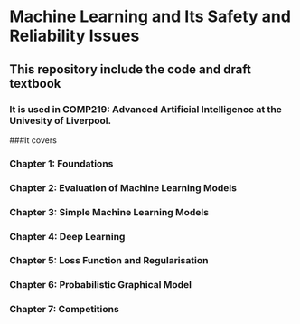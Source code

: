 # Machine Learning and Its Safety and Reliability Issues

## This repository include the code and draft textbook

### It is used in COMP219: Advanced Artificial Intelligence at the Univesity of Liverpool. 

###It covers 

### Chapter 1: Foundations
### Chapter 2: Evaluation of Machine Learning Models
### Chapter 3: Simple Machine Learning Models
### Chapter 4: Deep Learning
### Chapter 5: Loss Function and Regularisation
### Chapter 6: Probabilistic Graphical Model 
### Chapter 7: Competitions
